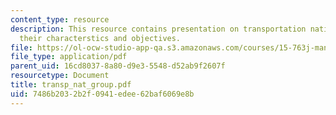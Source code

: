 ```yaml
---
content_type: resource
description: This resource contains presentation on transportation national group,
  their characterstics and objectives.
file: https://ol-ocw-studio-app-qa.s3.amazonaws.com/courses/15-763j-manufacturing-system-and-supply-chain-design-spring-2005/7486b2032b2f0941edee62baf6069e8b_transp_nat_group.pdf
file_type: application/pdf
parent_uid: 16cd8037-8a80-d9e3-5548-d52ab9f2607f
resourcetype: Document
title: transp_nat_group.pdf
uid: 7486b203-2b2f-0941-edee-62baf6069e8b
---
```

